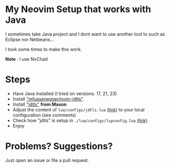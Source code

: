 # My Neovim Setup that works with Java

I sometimes take Java project and I dont want to use another tool to such as Eclipse nor Netbeans...

I took some times to make this work.

**Note** : I use NvChad

# Steps

- Have Java installed (I tried on versions: 17, 21, 23)
- Install ["mfussenegger/nvim-jdtls"](https://github.com/mfussenegger/nvim-jdtls)
- Install ["jdtls"](https://github.com/eclipse-jdtls/eclipse.jdt.ls) **from Mason**
- Adjust the content of `lua/configs/jdtls.lua` [(link)](lua/configs/jdtls.lua) to your local configuration (see comments)
- Check how "jdtls" is setup in `./lua/configs/lspconfig.lua` [(link)](lua/configs/lspconfig.lua)
- Enjoy

# Problems? Suggestions?

Just open an issue or file a pull request.
